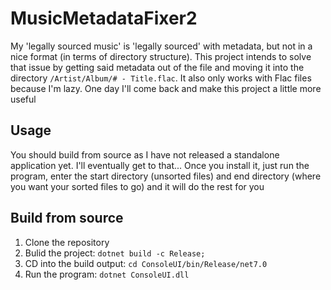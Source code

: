 # MusicMetadataFixer2
My 'legally sourced music' is 'legally sourced' with metadata, but not in a nice format (in terms of directory structure). This project intends to solve that issue by getting said metadata out of the file and moving it into the directory `/Artist/Album/# - Title.flac`. It also only works with Flac files because I'm lazy. One day I'll come back and make this project a little more useful

## Usage
You should build from source as I have not released a standalone application yet. I'll eventually get to that... Once you install it, just run the program, enter the start directory (unsorted files) and end directory (where you want your sorted files to go) and it will do the rest for you

## Build from source
1. Clone the repository
2. Bulid the project: `dotnet build -c Release;`
3. CD into the build output: `cd ConsoleUI/bin/Release/net7.0`
4. Run the program: `dotnet ConsoleUI.dll`
